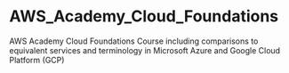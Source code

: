 # AWS_Academy_Cloud_Foundations
AWS Academy Cloud Foundations Course including comparisons to equivalent services and terminology in Microsoft Azure and Google Cloud Platform (GCP)
